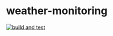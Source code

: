 # weather-monitoring
[![build and test](https://github.com/Razan-kh/weather-monitoring/actions/workflows/build%20and%20test.yml/badge.svg)](https://github.com/Razan-kh/weather-monitoring/actions/workflows/build%20and%20test.yml)
